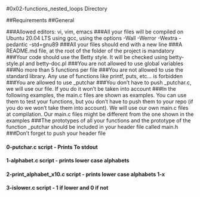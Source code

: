 
#0x02-functions_nested_loops Directory


##Requirements
##General

###Allowed editors: vi, vim, emacs
###All your files will be compiled on Ubuntu 20.04 LTS using gcc, using the options -Wall -Werror -Wextra -pedantic -std=gnu89
###All your files should end with a new line
###A README.md file, at the root of the folder of the project is mandatory
###Your code should use the Betty style. It will be checked using betty-style.pl and betty-doc.pl
###You are not allowed to use global variables
###No more than 5 functions per file
###You are not allowed to use the standard library. Any use of functions like printf, puts, etc… is forbidden
###You are allowed to use _putchar
###You don’t have to push _putchar.c, we will use our file. If you do it won’t be taken into account
###In the following examples, the main.c files are shown as examples. You can use them to test your functions, but you don’t have to push them to your repo (if you do we won’t take them into account). We will use our own main.c files at compilation. Our main.c files might be different from the one shown in the examples
###The prototypes of all your functions and the prototype of the function _putchar should be included in your header file called main.h
###Don’t forget to push your header file



#### 0-putchar.c script - Prints To stdout
#### 1-alphabet.c script - prints lower case alphabets
#### 2-print_alphabet_x10.c script - prints lower case alphabets 1-x 
#### 3-islower.c script - 1 if lower and 0 if not
